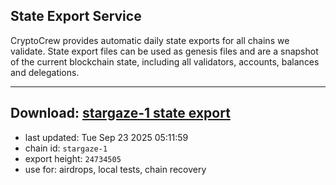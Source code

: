 ## State Export Service
CryptoCrew provides automatic daily state exports for all chains we validate. State export files can be used as genesis files and are a snapshot of the current blockchain state, including all validators, accounts, balances and delegations.

---
**Download: [stargaze-1 state export](https://dl-eu2.ccvalidators.com/SERVICE/stargaze/stargaze-1_export_24734505.json)**
---

- last updated: Tue Sep 23 2025 05:11:59
- chain id: `stargaze-1`
- export height: `24734505`
- use for: airdrops, local tests, chain recovery
